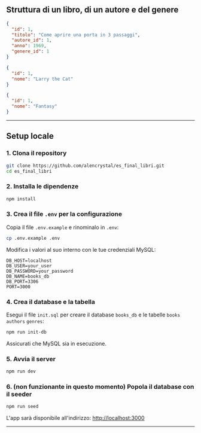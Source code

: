 ## Struttura di un libro, di un autore e del genere

```json
{
  "id": 1,
  "titolo": "Come aprire una porta in 3 passaggi",
  "autore_id": 1,
  "anno": 1969,
  "genere_id": 1
}

{
  "id": 1,
  "nome": "Larry the Cat"
}

{
  "id": 1,
  "nome": "Fantasy"
}
````

---

## Setup locale

### 1. Clona il repository

```bash
git clone https://github.com/alencrystal/es_final_libri.git
cd es_final_libri
```

### 2. Installa le dipendenze

```bash
npm install
```

### 3. Crea il file `.env` per la configurazione

Copia il file `.env.example` e rinominalo in `.env`:

```bash
cp .env.example .env
```

Modifica i valori al suo interno con le tue credenziali MySQL:

```
DB_HOST=localhost
DB_USER=your_user
DB_PASSWORD=your_password
DB_NAME=books_db
DB_PORT=3306
PORT=3000
```

### 4. Crea il database e la tabella

Esegui il file `init.sql` per creare il database `books_db` e le tabelle `books` `authors` `genres`:

```bash
npm run init-db
```

Assicurati che MySQL sia in esecuzione.

### 5. Avvia il server

```bash
npm run dev
```

### 6. (non funzionante in questo momento) Popola il database con il seeder 

```bash
npm run seed
```

L'app sarà disponibile all'indirizzo:
[http://localhost:3000](http://localhost:3000)

---


